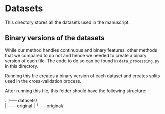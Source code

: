 # Datasets

This directory stores all the datasets used in the manuscript. 

## Binary versions of the datasets

While our method handles continuous and binary features, other methods that we compared to do not and hence we needed to create a binary version of each file. The code to do so can be found in `data_processing.py` in this directory. 

Running this file creates a binary version of each dataset and creates splits used in the cross-validation process. 

After running this file, this folder should have the following structure: 

 .
├── datasets/     
|├── original
|   └── original/   
